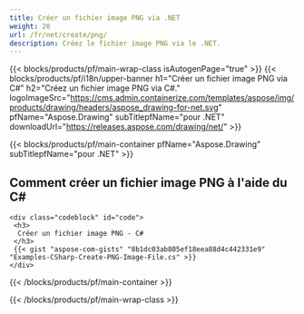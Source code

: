 ```yaml
---
title: Créer un fichier image PNG via .NET
weight: 20
url: /fr/net/create/png/
description: Créez le fichier image PNG via le .NET.
---
```


{{< blocks/products/pf/main-wrap-class isAutogenPage="true" >}}
{{< blocks/products/pf/i18n/upper-banner h1="Créer un fichier image PNG via C#" h2="Créez un fichier image PNG via C#." logoImageSrc="https://cms.admin.containerize.com/templates/aspose/img/products/drawing/headers/aspose_drawing-for-net.svg" pfName="Aspose.Drawing" subTitlepfName="pour .NET" downloadUrl="https://releases.aspose.com/drawing/net/" >}}

{{< blocks/products/pf/main-container pfName="Aspose.Drawing" subTitlepfName="pour .NET" >}}

<h2>Comment créer un fichier image PNG à l'aide du C#</h2>

    <div class="codeblock" id="code">
     <h3>
      Créer un fichier image PNG - C#
     </h3>
     {{< gist "aspose-com-gists" "8b1dc03ab805ef18eea88d4c442331e9" "Examples-CSharp-Create-PNG-Image-File.cs" >}}
    </div>

{{< /blocks/products/pf/main-container >}}


{{< /blocks/products/pf/main-wrap-class >}}

